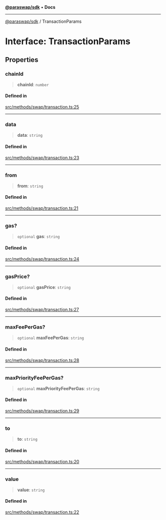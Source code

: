[**@paraswap/sdk**](../README.md) • **Docs**

***

[@paraswap/sdk](../globals.md) / TransactionParams

# Interface: TransactionParams

## Properties

### chainId

> **chainId**: `number`

#### Defined in

[src/methods/swap/transaction.ts:25](https://github.com/paraswap/paraswap-sdk/blob/master/src/methods/swap/transaction.ts#L25)

***

### data

> **data**: `string`

#### Defined in

[src/methods/swap/transaction.ts:23](https://github.com/paraswap/paraswap-sdk/blob/master/src/methods/swap/transaction.ts#L23)

***

### from

> **from**: `string`

#### Defined in

[src/methods/swap/transaction.ts:21](https://github.com/paraswap/paraswap-sdk/blob/master/src/methods/swap/transaction.ts#L21)

***

### gas?

> `optional` **gas**: `string`

#### Defined in

[src/methods/swap/transaction.ts:24](https://github.com/paraswap/paraswap-sdk/blob/master/src/methods/swap/transaction.ts#L24)

***

### gasPrice?

> `optional` **gasPrice**: `string`

#### Defined in

[src/methods/swap/transaction.ts:27](https://github.com/paraswap/paraswap-sdk/blob/master/src/methods/swap/transaction.ts#L27)

***

### maxFeePerGas?

> `optional` **maxFeePerGas**: `string`

#### Defined in

[src/methods/swap/transaction.ts:28](https://github.com/paraswap/paraswap-sdk/blob/master/src/methods/swap/transaction.ts#L28)

***

### maxPriorityFeePerGas?

> `optional` **maxPriorityFeePerGas**: `string`

#### Defined in

[src/methods/swap/transaction.ts:29](https://github.com/paraswap/paraswap-sdk/blob/master/src/methods/swap/transaction.ts#L29)

***

### to

> **to**: `string`

#### Defined in

[src/methods/swap/transaction.ts:20](https://github.com/paraswap/paraswap-sdk/blob/master/src/methods/swap/transaction.ts#L20)

***

### value

> **value**: `string`

#### Defined in

[src/methods/swap/transaction.ts:22](https://github.com/paraswap/paraswap-sdk/blob/master/src/methods/swap/transaction.ts#L22)
